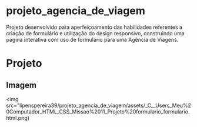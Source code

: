 # projeto_agencia_de_viagem
Projeto desenvolvido para aperfeiçoamento das habilidades referentes a criação de formulário e utilização do design responsivo, construindo uma página interativa com uso de formulário para uma Agência de Viagens.
# Projeto
## Imagem 
<img src="lipenspereira39/projeto_agencia_de_viagem/assets/_C__Users_Meu%20Computador_HTML_CSS_Missao%2011_Projeto%20formulario_formulario.html.png)
